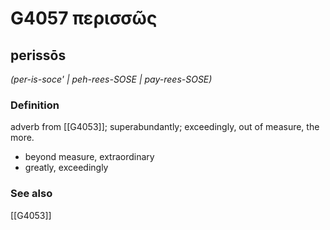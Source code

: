 # G4057 περισσῶς

## perissōs

_(per-is-soce' | peh-rees-SOSE | pay-rees-SOSE)_

### Definition

adverb from [[G4053]]; superabundantly; exceedingly, out of measure, the more.

- beyond measure, extraordinary
- greatly, exceedingly

### See also

[[G4053]]

